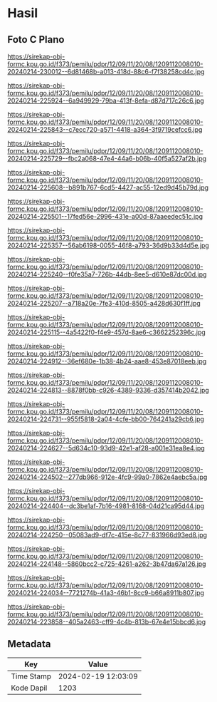 # Hasil

## Foto C Plano

https://sirekap-obj-formc.kpu.go.id/f373/pemilu/pdpr/12/09/11/20/08/1209112008010-20240214-230012--6d81468b-a013-418d-88c6-f7f38258cd4c.jpg

https://sirekap-obj-formc.kpu.go.id/f373/pemilu/pdpr/12/09/11/20/08/1209112008010-20240214-225924--6a949929-79ba-413f-8efa-d87d717c26c6.jpg

https://sirekap-obj-formc.kpu.go.id/f373/pemilu/pdpr/12/09/11/20/08/1209112008010-20240214-225843--c7ecc720-a571-4418-a364-3f9719cefcc6.jpg

https://sirekap-obj-formc.kpu.go.id/f373/pemilu/pdpr/12/09/11/20/08/1209112008010-20240214-225729--fbc2a068-47e4-44a6-b06b-40f5a527af2b.jpg

https://sirekap-obj-formc.kpu.go.id/f373/pemilu/pdpr/12/09/11/20/08/1209112008010-20240214-225608--b891b767-6cd5-4427-ac55-12ed9d45b79d.jpg

https://sirekap-obj-formc.kpu.go.id/f373/pemilu/pdpr/12/09/11/20/08/1209112008010-20240214-225501--17fed56e-2996-431e-a00d-87aaeedec51c.jpg

https://sirekap-obj-formc.kpu.go.id/f373/pemilu/pdpr/12/09/11/20/08/1209112008010-20240214-225357--56ab6198-0055-46f8-a793-36d9b33d4d5e.jpg

https://sirekap-obj-formc.kpu.go.id/f373/pemilu/pdpr/12/09/11/20/08/1209112008010-20240214-225240--f0fe35a7-726b-44db-8ee5-d610e87dc00d.jpg

https://sirekap-obj-formc.kpu.go.id/f373/pemilu/pdpr/12/09/11/20/08/1209112008010-20240214-225207--a718a20e-7fe3-410d-8505-a428d630f1ff.jpg

https://sirekap-obj-formc.kpu.go.id/f373/pemilu/pdpr/12/09/11/20/08/1209112008010-20240214-225115--4a5422f0-f4e9-457d-8ae6-c3662252396c.jpg

https://sirekap-obj-formc.kpu.go.id/f373/pemilu/pdpr/12/09/11/20/08/1209112008010-20240214-224912--36ef680e-1b38-4b24-aae8-453e87018eeb.jpg

https://sirekap-obj-formc.kpu.go.id/f373/pemilu/pdpr/12/09/11/20/08/1209112008010-20240214-224813--8878f0bb-c926-4389-9336-d357414b2042.jpg

https://sirekap-obj-formc.kpu.go.id/f373/pemilu/pdpr/12/09/11/20/08/1209112008010-20240214-224731--955f5818-2a04-4cfe-bb00-764241a29cb6.jpg

https://sirekap-obj-formc.kpu.go.id/f373/pemilu/pdpr/12/09/11/20/08/1209112008010-20240214-224627--5d634c10-93d9-42e1-af28-a001e31ea8e4.jpg

https://sirekap-obj-formc.kpu.go.id/f373/pemilu/pdpr/12/09/11/20/08/1209112008010-20240214-224502--277db966-912e-4fc9-99a0-7862e4aebc5a.jpg

https://sirekap-obj-formc.kpu.go.id/f373/pemilu/pdpr/12/09/11/20/08/1209112008010-20240214-224404--dc3be1af-7b16-4981-8168-04d21ca95d44.jpg

https://sirekap-obj-formc.kpu.go.id/f373/pemilu/pdpr/12/09/11/20/08/1209112008010-20240214-224250--05083ad9-df7c-415e-8c77-831966d93ed8.jpg

https://sirekap-obj-formc.kpu.go.id/f373/pemilu/pdpr/12/09/11/20/08/1209112008010-20240214-224148--5860bcc2-c725-4261-a262-3b47da67a126.jpg

https://sirekap-obj-formc.kpu.go.id/f373/pemilu/pdpr/12/09/11/20/08/1209112008010-20240214-224034--7721274b-41a3-46b1-8cc9-b66a8911b807.jpg

https://sirekap-obj-formc.kpu.go.id/f373/pemilu/pdpr/12/09/11/20/08/1209112008010-20240214-223858--405a2463-cff9-4c4b-813b-67e4e15bbcd6.jpg


## Metadata

| Key        | Value               |
| ---------- | ------------------- |
| Time Stamp | 2024-02-19 12:03:09 |
| Kode Dapil | 1203                |




